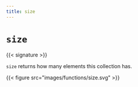 ```yaml
---
title: size
---
```


# `size`

{{< signature >}}

`size` returns how many elements this collection has.

{{< figure src="images/functions/size.svg" >}}

